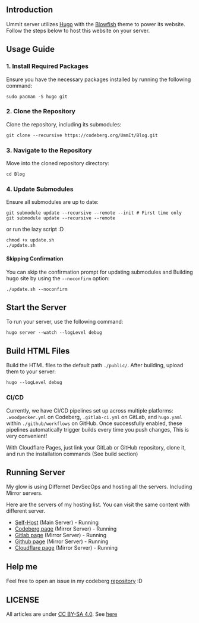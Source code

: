 ## Introduction

UmmIt server utilizes [Hugo](https://gohugo.io/) with the [Blowfish](https://blowfish.page/) theme to power its website. Follow the steps below to host this website on your server.

## Usage Guide

### 1. Install Required Packages

Ensure you have the necessary packages installed by running the following command:

```shell
sudo pacman -S hugo git
```

### 2. Clone the Repository

Clone the repository, including its submodules:

```shell
git clone --recursive https://codeberg.org/UmmIt/Blog.git
```

### 3. Navigate to the Repository

Move into the cloned repository directory:

```shell
cd Blog
```

### 4. Update Submodules

Ensure all submodules are up to date:

```shell
git submodule update --recursive --remote --init # First time only
git submodule update --recursive --remote
```

or run the lazy script :D

```shell
chmod +x update.sh
./update.sh
```

#### Skipping Confirmation

You can skip the confirmation prompt for updating submodules and Building hugo site by using the `--noconfirm` option:

```shell
./update.sh --noconfirm
```

## Start the Server

To run your server, use the following command:

```shell
hugo server --watch --logLevel debug
```

## Build HTML Files

Build the HTML files to the default path `./public/`. After building, upload them to your server:

```shell
hugo --logLevel debug
```

### CI/CD

Currently, we have CI/CD pipelines set up across multiple platforms: `.woodpecker.yml` on Codeberg, `.gitlab-ci.yml` on GitLab, and `hugo.yaml` within `./github/workflows` on GitHub. Once successfully enabled, these pipelines automatically trigger builds every time you push changes, This is very convenient!

With Cloudflare Pages, just link your GitLab or GitHub repository, clone it, and run the installation commands (See build section)

## Running Server

My glow is using Differnet DevSecOps and hosting all the servers. Including Mirror servers.

Here are the servers of my hosting list. You can visit the same content with different server.

- [Self-Host](https://blog.ummit.dev) (Main Server) - Running
- [Codeberg page](https://cb-blog.ummit.dev) (Mirror Server) - Running 
- [Gitlab page](https://gl-blog.ummit.dev) (Mirror Server) - Running
- [Github page](https://gh-blog.ummit.dev) (Mirror Server) - Running
- [Cloudflare page](https://cf-blog.ummit.dev) (Mirror Server) - Running

## Help me

Feel free to open an issue in my codeberg [repository](https://codeberg.org/UmmIt/Blog/issues) :D

## LICENSE

All articles are under [CC BY-SA 4.0](https://creativecommons.org/licenses/by-sa/4.0/). See [here](https://codeberg.org/UmmIt/Article/src/branch/master/LICENSE.md)
